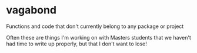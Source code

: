 # vagabond
Functions and code that don't currently belong to any package or project

Often these are things I'm working on with Masters students that we haven't had time to write up properly, but that I don't want to lose!
